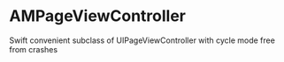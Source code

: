 # AMPageViewController
Swift convenient subclass of UIPageViewController with cycle mode free from crashes
